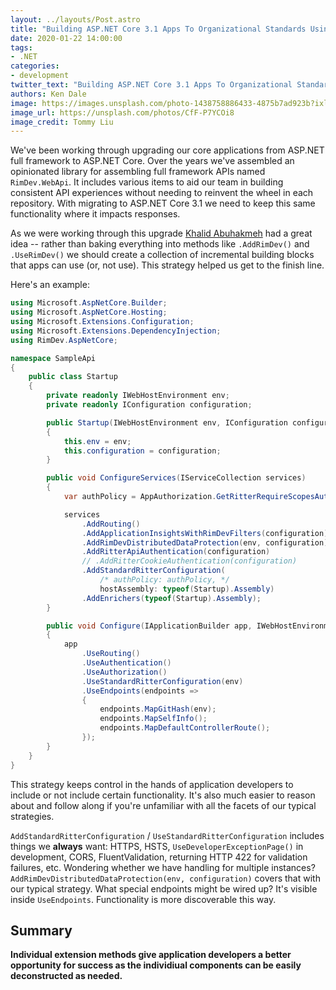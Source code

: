 ```yaml
---
layout: ../layouts/Post.astro
title: "Building ASP.NET Core 3.1 Apps To Organizational Standards Using Extension Methods"
date: 2020-01-22 14:00:00
tags:
- .NET
categories:
- development
twitter_text: "Building ASP.NET Core 3.1 Apps To Organizational Standards Using Extension Methods"
authors: Ken Dale
image: https://images.unsplash.com/photo-1438758886433-4875b7ad923b?ixlib=rb-1.2.1&ixid=eyJhcHBfaWQiOjEyMDd9&auto=format&fit=crop&w=1000&q=80
image_url: https://unsplash.com/photos/CfF-P7YCOi8
image_credit: Tommy Liu
---
```


We've been working through upgrading our core applications from ASP.NET full framework to ASP.NET Core. Over the years we've assembled an opinionated library for assembling full framework APIs named `RimDev.WebApi`. It includes various items to aid our team in building consistent API experiences without needing to reinvent the wheel in each repository. With migrating to ASP.NET Core 3.1 we need to keep this same functionality where it impacts responses.

As we were working through this upgrade [Khalid Abuhakmeh](/authors/khalid-abuhakmeh/) had a great idea -- rather than baking everything into methods like `.AddRimDev()` and `.UseRimDev()` we should create a collection of incremental building blocks that apps can use (or, not use). This strategy helped us get to the finish line.

Here's an example:

```csharp
using Microsoft.AspNetCore.Builder;
using Microsoft.AspNetCore.Hosting;
using Microsoft.Extensions.Configuration;
using Microsoft.Extensions.DependencyInjection;
using RimDev.AspNetCore;

namespace SampleApi
{
    public class Startup
    {
        private readonly IWebHostEnvironment env;
        private readonly IConfiguration configuration;

        public Startup(IWebHostEnvironment env, IConfiguration configuration)
        {
            this.env = env;
            this.configuration = configuration;
        }

        public void ConfigureServices(IServiceCollection services)
        {
            var authPolicy = AppAuthorization.GetRitterRequireScopesAuthorizationPolicy(configuration);

            services
                .AddRouting()
                .AddApplicationInsightsWithRimDevFilters(configuration)
                .AddRimDevDistributedDataProtection(env, configuration)
                .AddRitterApiAuthentication(configuration)
                // .AddRitterCookieAuthentication(configuration)
                .AddStandardRitterConfiguration(
                    /* authPolicy: authPolicy, */
                    hostAssembly: typeof(Startup).Assembly)
                .AddEnrichers(typeof(Startup).Assembly);
        }

        public void Configure(IApplicationBuilder app, IWebHostEnvironment env)
        {
            app
                .UseRouting()
                .UseAuthentication()
                .UseAuthorization()
                .UseStandardRitterConfiguration(env)
                .UseEndpoints(endpoints =>
                {
                    endpoints.MapGitHash(env);
                    endpoints.MapSelfInfo();
                    endpoints.MapDefaultControllerRoute();
                });
        }
    }
}
```

This strategy keeps control in the hands of application developers to include or not include certain functionality. It's also much easier to reason about and follow along if you're unfamiliar with all the facets of our typical strategies.

`AddStandardRitterConfiguration` / `UseStandardRitterConfiguration` includes things we **always** want: HTTPS, HSTS, `UseDeveloperExceptionPage()` in development, CORS, FluentValidation, returning HTTP 422 for validation failures, etc. Wondering whether we have handling for multiple instances? `AddRimDevDistributedDataProtection(env, configuration)` covers that with our typical strategy. What special endpoints might be wired up? It's visible inside `UseEndpoints`. Functionality is more discoverable this way.

## Summary

**Individual extension methods give application developers a better opportunity for success as the individiual components can be easily deconstructed as needed.**
